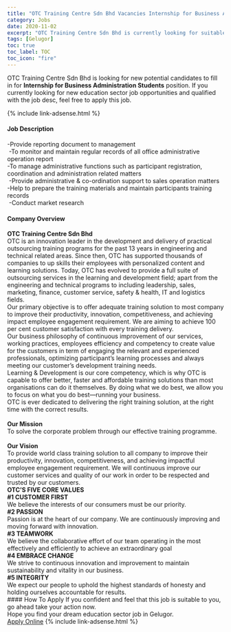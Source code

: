 ```yaml
---
title: "OTC Training Centre Sdn Bhd Vacancies Internship for Business Administration Students" 
category: Jobs 
date: 2020-11-02 
excerpt: "OTC Training Centre Sdn Bhd is currently looking for suitable person to fill in the Internship for Business Administration Students which positioned at Gelugor" 
tags: [Gelugor] 
toc: true 
toc_label: TOC 
toc_icon: "fire" 
--- 
```


<p>OTC Training Centre Sdn Bhd is looking for new potential candidates to fill in for <b>Internship for Business Administration Students</b> position. If you currently looking for new education sector job opportunities and qualified with the job desc, feel free to apply this job.
</p>{% include link-adsense.html %} 
 <div><div><h4>Job Description</h4></div><div><div><span><div><div>-Provide reporting document to management&#160;</div><div>&#160;-To monitor and maintain regular records of all office administrative operation report</div><div>-To manage administrative functions such as participant registration, coordination and administration related matters</div><div>&#160;-Provide administrative &amp; co-ordination support to sales operation matters</div><div>-Help to prepare the training materials and maintain participants training records</div><div>&#160;-Conduct market research</div></div></span></div></div></div> 
<div><div><h4>Company Overview</h4></div><div><div><span><div><div>
<div><strong>OTC Training Centre Sdn Bhd</strong></div>
<div>OTC is an innovation leader in the development and delivery of practical outsourcing training programs for the past 13 years in engineering and technical related areas. Since then, OTC has supported thousands of companies to up skills their employees with personalized content and learning solutions. Today, OTC has evolved to provide a full suite of outsourcing services in the learning and development field; apart from the engineering and technical programs to including leadership, sales, marketing, finance, customer service, safety &amp; health, IT and logistics fields.</div>
<div>Our primary objective is to offer adequate training solution to most company to improve their productivity, innovation, competitiveness, and achieving impact employee engagement requirement. We are aiming to achieve 100 per cent customer satisfaction with every training delivery.</div>
<div>Our business philosophy of continuous improvement of our services, working practices, employees efficiency and competency to create value for the customers in term of engaging the relevant and experienced professionals, optimizing participant&#8217;s learning processes and always meeting our customer&#8217;s development training needs.</div>
<div>Learning &amp; Development is our core competency, which is why OTC is capable to offer better, faster and affordable training solutions than most organisations can do it themselves. By doing what we do best, we allow you to focus on what you do best&#8212;running your business.</div>
<div>OTC is ever dedicated to delivering the right training solution, at the right time with the correct results.</div>
<div><br>
<strong>Our Mission</strong></div>
</div>
<div>To solve the corporate problem through our effective training programme.<br>
&#160;
<div><strong>Our Vision</strong></div>
<div>To provide world class training solution to all company to improve their productivity, innovation, competitiveness, and achieving impactful employee engagement requirement. We will continuous improve our customer services and quality of our work in order to be respected and trusted by our customers.</div>
</div>
<div>
<div><strong>OTC&#8217;S FIVE CORE VALUES</strong></div>
<div><strong>#1 CUSTOMER FIRST</strong></div>
<div>We believe the interests of our consumers must be our priority.</div>
<div><strong>#2 PASSION</strong></div>
<div>Passion is at the heart of our company. We are continuously improving and moving forward with&#160;innovation.</div>
<div><strong>#3 TEAMWORK</strong></div>
<div>We believe the collaborative effort of our team operating in the most effectively and efficiently to achieve an extraordinary goal</div>
<div><strong>#4 EMBRACE CHANGE</strong></div>
<div>We strive to continuous innovation and improvement to maintain sustainability and vitality in our business.</div>
<div><strong>#5 INTEGRITY</strong></div>
<div>We expect our people to uphold the highest standards of honesty and holding ourselves accountable for results.</div>
</div></div></span></div></div></div> 
#### How To Apply 
If you confident and feel that this job is suitable to you, go ahead take your action now. <br/> 
Hope you find your dream education sector job in Gelugor. <br/> 
<a href="https://www.jobstreet.com.my/en/job/internship-for-business-administration-students-4415175?jobId=jobstreet-my-job-4415175&sectionRank=2&token=0~c1ef67b1-98e9-4a58-8956-7191eb4b39b4&fr=SRP%20View%20In%20New%20Ta" class="btn btn--info" target="_blank" rel="nofollow noopenner">Apply Online</a> 
{% include link-adsense.html %} 